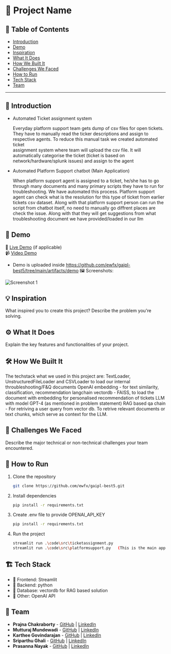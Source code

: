 # 🚀 Project Name

## 📌 Table of Contents
- [Introduction](#introduction)
- [Demo](#demo)
- [Inspiration](#inspiration)
- [What It Does](#what-it-does)
- [How We Built It](#how-we-built-it)
- [Challenges We Faced](#challenges-we-faced)
- [How to Run](#how-to-run)
- [Tech Stack](#tech-stack)
- [Team](#team)

---

## 🎯 Introduction
* Automated Ticket assignment system

   Everyday platform support team gets dump of csv files for open tickets. They have to manually read the ticker descriptions and assign to respective agents. To reduce this manual task we created automated ticket       
   assignment system where team will upload the csv file. It will automatically categorise the ticket (ticket is based on network/hardware/splunk issues) and assign to the agent

* Automated Platform Support chatbot  (Main Application)

   When platform support agent is assigned to a ticket, he/she has to go through many documents and many primary scripts they have to run for troubleshooting. We have automated this process. Platform support agent can 
   check what is the resolution for this type of ticket from earlier tickets csv dataset. Along with that platform support person can run the script from chatbot itself, no need to manually go diffrent places are check the 
   issue. Along with that they will get suggestions from what troubleshooting document we have provided/loaded in our llm

## 🎥 Demo
🔗 [Live Demo](#) (if applicable)  
📹 [Video Demo](#) 
   * Demo is uploaded inside https://github.com/ewfx/gaipl-best5/tree/main/artifacts/demo
🖼️ Screenshots:

![Screenshot 1](link-to-image)

## 💡 Inspiration
What inspired you to create this project? Describe the problem you're solving.

## ⚙️ What It Does
Explain the key features and functionalities of your project.

## 🛠️ How We Built It
The techstack what we used in this project are:
TextLoader, UnstructuredFileLoader and CSVLoader to load our internal throubleshooting/F&Q documents
OpenAI embedding - for text similarity, classification, recommendation
langchain
vectordb - FAISS, to load the document with embedding for personalised recommendation of tickets
LLM with model GPT-4 (as mentioned in problem statement)
RAG based qa chain - For retriving a user query from vector db. To retrive relevant documents or text chunks, which serve as context for the LLM.

## 🚧 Challenges We Faced
Describe the major technical or non-technical challenges your team encountered.

## 🏃 How to Run
1. Clone the repository  
   ```sh
   git clone https://github.com/ewfx/gaipl-best5.git
   ```
2. Install dependencies  
   ```sh
   pip install -r requirements.txt 
   ```
3. Create .env file to provide OPENAI_API_KEY 
   ```sh
   pip install -r requirements.txt 
   ```
4. Run the project  
   ```sh
   streamlit run .\code\src\ticketassignment.py
   streamlit run .\code\src\platformsupport.py   (This is the main application)
   ```

## 🏗️ Tech Stack
- 🔹 Frontend: Streamlit
- 🔹 Backend: python
- 🔹 Database: vectordb for RAG based solution
- 🔹 Other: OpenAI API 

## 👥 Team
- **Prajna Chakraborty** - [GitHub](#) | [LinkedIn](#)
- **Mutturaj Mundewadi** - [GitHub](#) | [LinkedIn](#)
- **Karthee Govindarajan** - [GitHub](#) | [LinkedIn](#)
- **Sriparthu Ghali** - [GitHub](#) | [LinkedIn](#)
- **Prasanna Nayak** - [GitHub](#) | [LinkedIn](#)

